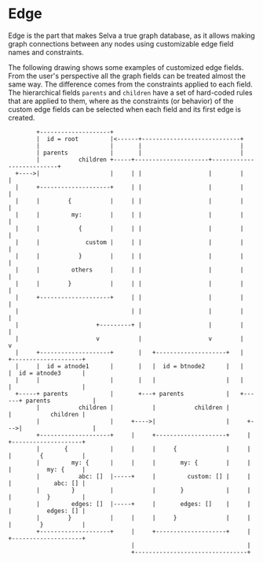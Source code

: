 <!--
Copyright (c) 2022 SAULX

SPDX-License-Identifier: MIT
-->

# Edge

Edge is the part that makes Selva a true graph database, as it allows making
graph connections between any nodes using customizable edge field names and
constraints.

The following drawing shows some examples of customized edge fields. From the
user's perspective all the graph fields can be treated almost the same way. The
difference comes from the constraints applied to each field. The hierarchical
fields `parents` and `children` have a set of hard-coded rules that are applied
to them, where as the constraints (or behavior) of the custom edge fields can
be selected when each field and its first edge is created.

```
        +--------------------+
        |  id = root         |<------+----------------------------+
        |                    |       |                            |
        | parents            |       |                            | 
        |           children +-----+---------------------+--------------------------+
  +---->|                    |     | |                   |        |                 |
  |     +--------------------+     | |                   |        |                 |
  |     |        {           |     | |                   |        |                 |
  |     |         my:        |     | |                   |        |                 |
  |     |           {        |     | |                   |        |                 |
  |     |             custom |     | |                   |        |                 |
  |     |           }        |     | |                   |        |                 |
  |     |         others     |     | |                   |        |                 |
  |     |        }           |     | |                   |        |                 |
  |     +--------------------+     | |                   |        |                 |
  |                                | |                   |        |                 |
  |                      +---------+ |                   |        |                 |
  |                      v           |                   v        |                 v
  |     +--------------------+       |   +--------------------+   |      +--------------------+
  |     |  id = atnode1      |       |   |  id = btnode2      |   |      |  id = atnode3      |
  |     |                    |       |   |                    |   |      |                    |
  +-----+ parents            |       +---+ parents            |   +------+ parents            |
        |           children |           |           children |          |           children |
        |                    |     +---->|                    |     +--->|                    |
        +--------------------+     |     +--------------------+     |    +--------------------+
        |       {            |     |     |     {              |     |    |        {           |
        |         my: {      |     |     |       my: {        |     |    |          my: {     |
        |           abc: []  |-----+     |         custom: [] |     |    |            abc: [] |
        |         }          |           |       }            |     |    |          }         |
        |         edges: []  |-----+     |       edges: []    |     |    |          edges: [] |
        |        }           |     |     |     }              |     |    |        }           |
        +--------------------+     |     +--------------------+     |    +--------------------+
                                   |                                |
                                   +--------------------------------+
```
